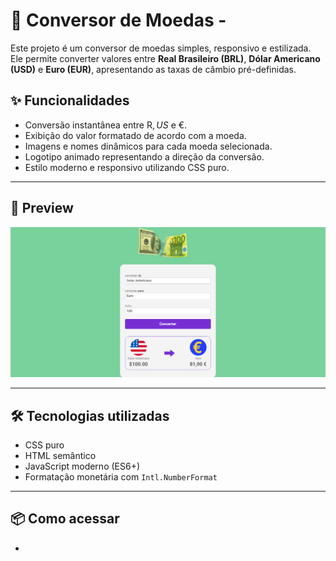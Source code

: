 # 💱 Conversor de Moedas - 

Este projeto é um conversor de moedas simples, responsivo e estilizada. Ele permite converter valores entre **Real Brasileiro (BRL)**, **Dólar Americano (USD)** e **Euro (EUR)**, apresentando as taxas de câmbio pré-definidas.

## ✨ Funcionalidades

- Conversão instantânea entre R$, US$ e €.
- Exibição do valor formatado de acordo com a moeda.
- Imagens e nomes dinâmicos para cada moeda selecionada.
- Logotipo animado representando a direção da conversão.
- Estilo moderno e responsivo utilizando CSS puro.

---

## 📸 Preview

![Preview do App](./assets/preview.png) 

---

## 🛠️ Tecnologias utilizadas

- CSS puro
- HTML semântico
- JavaScript moderno (ES6+)
- Formatação monetária com `Intl.NumberFormat`

---

## 📦 Como acessar 

 -


